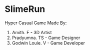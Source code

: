 # SlimeRun
 Hyper Casual Game
Made By:
1. Amith. F - 3D Artist
2. Pradyumna. TS - Game Designer
3. Godwin Louie. V - Game Developer
